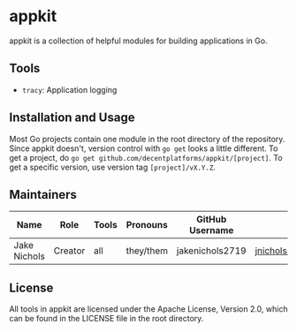 # appkit

appkit is a collection of helpful modules for building applications in Go.

## Tools

- `tracy`: Application logging

## Installation and Usage

Most Go projects contain one module in the root directory of the repository. Since appkit doesn't, version control with `go get` looks a little different. To get a project, do `go get github.com/decentplatforms/appkit/[project]`. To get a specific version, use version tag `[project]/vX.Y.Z`.

## Maintainers

Name | Role | Tools | Pronouns | GitHub Username | Contact
---|---|---|---|---|---
Jake Nichols | Creator | all |  they/them | jakenichols2719 | <jnichols@decentplatforms.com>

## License

All tools in appkit are licensed under the Apache License, Version 2.0, which can be found in the LICENSE file in the root directory.
